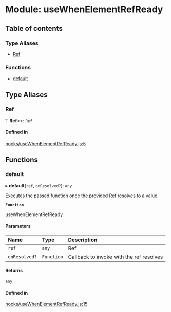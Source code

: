 # Module: useWhenElementRefReady

## Table of contents

### Type Aliases

- [Ref](useWhenElementRefReady.md#ref)

### Functions

- [default](useWhenElementRefReady.md#default)

## Type Aliases

### Ref

Ƭ **Ref**<\>: `Ref`

#### Defined in

[hooks/useWhenElementRefReady.js:5](https://github.com/Twipped/hooks/blob/86a2b07/hooks/useWhenElementRefReady.js#L5)

## Functions

### default

▸ **default**(`ref`, `onResolved?`): `any`

Executes the passed function once the provided Ref resolves to a value.

**`Function`**

useWhenElementRefReady

#### Parameters

| Name | Type | Description |
| :------ | :------ | :------ |
| `ref` | `any` | Ref |
| `onResolved?` | `Function` | Callback to invoke with the ref resolves |

#### Returns

`any`

#### Defined in

[hooks/useWhenElementRefReady.js:15](https://github.com/Twipped/hooks/blob/86a2b07/hooks/useWhenElementRefReady.js#L15)
